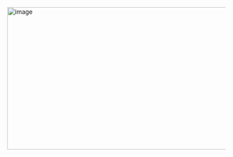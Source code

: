 <img width="589" height="328" alt="image" src="https://github.com/user-attachments/assets/5060fbd4-1536-429b-bc07-cf6b219da079" />
